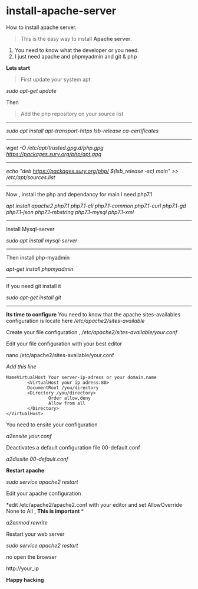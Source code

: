 # install-apache-server

How to install apache server.
> This is the easy way to install  **Apache server**.
1. You need to know what the developer or you need.
2. I just need apache and phpmyadmin and git & php

**Lets start**
> First update your system apt

*sudo apt-get update*

Then
> Add the php repository on your source list
___

*sudo apt install apt-transport-https lsb-release ca-certificates*
___
*wget -O /etc/apt/trusted.gpg.d/php.gpg https://packages.sury.org/php/apt.gpg*
___
*echo "deb https://packages.sury.org/php/ $(lsb_release -sc) main" >> /etc/apt/sources.list*
___
Now , install the php and dependancy for main I need php7.1

*apt install apache2 php7.1 php7.1-cli php7.1-common php7.1-curl php7.1-gd php7.1-json php7.1-mbstring php7.1-mysql php7.1-xml*
___
Install Mysql-server

*sudo apt install mysql-server*
___
Then install php-myadmin

*apt-get install phpmyadmin*
___
If you need git install it

*sudo apt-get install git*
___
**Its time to configure**
You need to know that the apache sites-availables configuration is locate here */etc/apache2/sites-available*

Create your file configuration , */etc/apache2/sites-available/your.conf*

Edit your file configuration  with your best editor

nano /etc/apache2/sites-available/your.conf

*Add this line*

```
NameVirtualHost Your server-ip-adress or your domain.name
        <VirtualHost your ip adress:80>
        DocumentRoot /you/directory
        <Directory /you/directory>
                Order allow,deny
                Allow from all 
        </Directory>
</VirtualHost>
```

You need to ensite your configuration

*a2ensite your.conf*

Deactivates a default configuration file 00-default.conf

*a2dissite 00-default.conf*

**Restart apache**

*sudo service apache2 restart*

Edit your apache configuration

*edit /etc/apache2/apache2.conf with your editor and set AllowOverride None to All , **This is important** *

*a2enmod rewrite*

Restart your web server

*sudo service apache2 restart*

no open the browser

http://your_ip

**Happy hacking**






